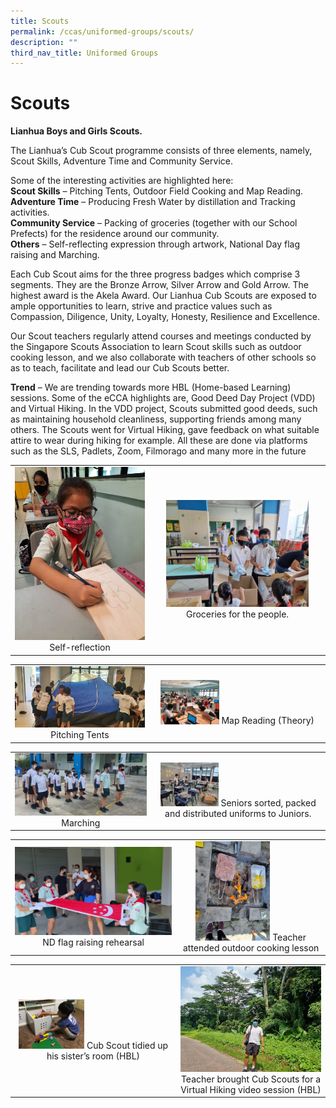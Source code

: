 ```yaml
---
title: Scouts
permalink: /ccas/uniformed-groups/scouts/
description: ""
third_nav_title: Uniformed Groups
---
```

# Scouts

**Lianhua Boys and Girls Scouts.**

The Lianhua’s Cub Scout programme consists of three elements, namely, Scout Skills, Adventure Time and Community Service.

  

Some of the interesting activities are highlighted here:   
**Scout Skills** – Pitching Tents, Outdoor Field Cooking and Map Reading.   
**Adventure Time** – Producing Fresh Water by distillation and Tracking activities.   
**Community Service** – Packing of groceries (together with our School Prefects) for the residence around our community.   
**Others** – Self-reflecting expression through artwork, National Day flag raising and Marching.

  

Each Cub Scout aims for the three progress badges which comprise 3 segments. They are the Bronze Arrow, Silver Arrow and Gold Arrow. The highest award is the Akela Award. Our Lianhua Cub Scouts are exposed to ample opportunities to learn, strive and practice values such as Compassion, Diligence, Unity, Loyalty, Honesty, Resilience and Excellence.

  

Our Scout teachers regularly attend courses and meetings conducted by the Singapore Scouts Association to learn Scout skills such as outdoor cooking lesson, and we also collaborate with teachers of other schools so as to teach, facilitate and lead our Cub Scouts better.

  

**Trend** – We are trending towards more HBL (Home-based Learning) sessions. Some of the eCCA highlights are, Good Deed Day Project (VDD) and Virtual Hiking. In the VDD project, Scouts submitted good deeds, such as maintaining household cleanliness, supporting friends among many others. The Scouts went for Virtual Hiking, gave feedback on what suitable attire to wear during hiking for example. All these are done via platforms such as the SLS, Padlets, Zoom, Filmorago and many more in the future

|   |   |
|:-:|:-:|
|  ![](/images/CCAs/Scouts/Self-reflection%20through%20Artwork.jpg)  Self-reflection |   <img src="/images/CCAs/Scouts/Groceries%20for%20the%20people.jpg" style="width:85%">  Groceries for the people.  |

|   |   |
|:-:|:-:|
|  ![](/images/CCAs/Scouts/Pitching%20Tents.jpg)  Pitching Tents |  <img src="/images/CCAs/Scouts/Scout%20Skills%20-%20Map%20Reading%20(Theory).jpg" style="width:35%">  Map Reading (Theory)  |


|   |   |
|:-:|:-:|
| ![](/images/CCAs/Scouts/Learn%20To%20March.jpg)   Marching |  <img src="/images/CCAs/Scouts/Scout%20Leaders%20sort,%20pack,%20distribute%20unforms%20for%20jnrs.jpg" style="width:35%">   Seniors sorted, packed and distributed uniforms to Juniors. |


|   |   |
|:-:|:-:|
| ![](/images/CCAs/Scouts/ND%20Flag%20Raising%20Rehearsal.jpg) ND flag raising rehearsal |  <img src="/images/CCAs/Scouts/Teacher%20attended%20%20cooking%20lesson.jpg" style="width:53%">   Teacher attended outdoor cooking lesson  |


|   |   |
|:-:|:-:|
|  <img src="/images/CCAs/Scouts/Good%20Deed%20Day%20Project.jpeg" style="width:42%">   Cub Scout tidied up his sister’s room (HBL) |       ![](/images/CCAs/Scouts/Teacher%20brought%20Cub%20Scouts%20for%20a%20Virtual%20Hiking%20video%20session%20(HBL).jpg)  Teacher brought Cub Scouts for a<br>Virtual Hiking video session (HBL) |